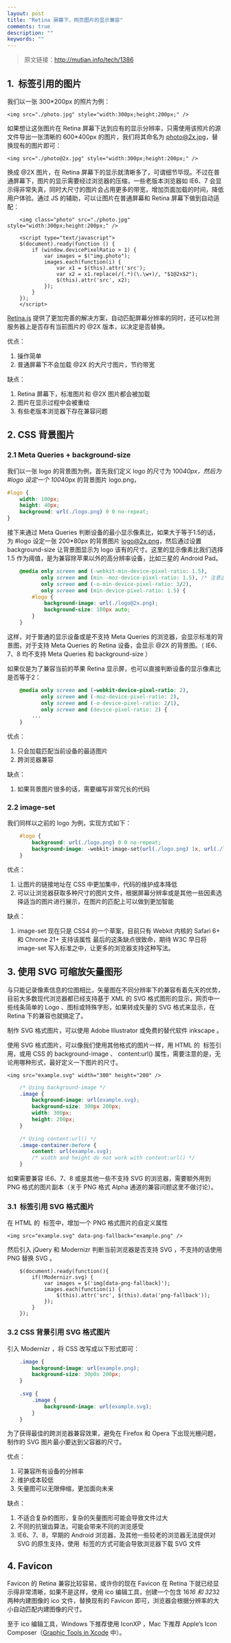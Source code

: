 ```yaml
---
layout: post
title: "Retina 屏幕下，网页图片的显示兼容"
comments: true
description: ""
keywords: ""
---
```


> 原文链接：http://mutian.info/tech/1386

## 1. <img> 标签引用的图片

我们以一张 300*200px 的照片为例：

`<img src="./photo.jpg" style="width:300px;height:200px;" />`

如果想让这张图片在 Retina 屏幕下达到应有的显示分辨率，只需使用该照片的源文件导出一张清晰的 600*400px 的图片，我们将其命名为 photo@2x.jpg，替换现有的图片即可：

`<img src="./photo@2x.jpg" style="width:300px;height:200px;" />`

换成 @2X 图片，在 Retina 屏幕下的显示就清晰多了，可谓细节毕现。不过在普通屏幕下，图片的显示需要经过浏览器的压缩，一些老版本浏览器如 IE6、7 会显示得非常失真，同时大尺寸的图片会占用更多的带宽，增加页面加载的时间，降低用户体验。通过 JS 的辅助，可以让图片在普通屏幕和 Retina 屏幕下做到自动适配：

```
    <img class="photo" src="./photo.jpg" style="width:300px;height:200px;" />
     
    <script type="text/javascript">
    $(document).ready(function () {
        if (window.devicePixelRatio > 1) {
            var images = $("img.photo");
            images.each(function(i) {
                var x1 = $(this).attr('src');
                var x2 = x1.replace(/(.*)(\.\w+)/, "$1@2x$2");
                $(this).attr('src', x2);
            });
        }
    });
    </script>
```


[Retina.js](http://retinajs.com/) 提供了更加完善的解决方案，自动匹配屏幕分辨率的同时，还可以检测服务器上是否存有当前图片的 @2X 版本，以决定是否替换。

优点：

1. 操作简单
2. 普通屏幕下不会加载 @2X 的大尺寸图片，节约带宽

缺点：

1. Retina 屏幕下，标准图片和 @2X 图片都会被加载
2. 图片在显示过程中会被重绘
3. 有些老版本浏览器下存在兼容问题

## 2. CSS 背景图片

### 2.1 Meta Queries + background-size

我们以一张 logo 的背景图为例，首先我们定义 logo 的尺寸为 100*40px，然后为 #logo 设定一个 100*40px 的背景图片 logo.png，

```css
#logo {
    width: 100px;
    height: 40px;
    background: url(./logo.png) 0 0 no-repeat;
}
```

接下来通过 Meta Queries 判断设备的最小显示像素比，如果大于等于1.5的话，为 #logo 设定一张 200*80px 的背景图片 logo@2x.png，然后通过设置 background-size 让背景图显示为 logo 该有的尺寸。这里的显示像素比我们选择 1.5 作为阈值，是为兼容除苹果以外的高分辨率设备，比如三星的 Android Pad。

```css
    @media only screen and (-webkit-min-device-pixel-ratio: 1.5),
           only screen and (min--moz-device-pixel-ratio: 1.5), /* 注意这里的写法比较特殊 */
           only screen and (-o-min-device-pixel-ratio: 3/2),
           only screen and (min-device-pixel-ratio: 1.5) {
        #logo {
            background-image: url(./logo@2x.png);
            background-size: 100px auto;
        }
    }
```

这样，对于普通的显示设备或是不支持 Meta Queries 的浏览器，会显示标准的背景图，对于支持 Meta Queries 的 Retina 设备，会显示 @2X 的背景图。（ IE6、7、8 均不支持 Meta Queries 和 background-size ）

如果仅是为了兼容当前的苹果 Retina 显示屏，也可以直接判断设备的显示像素比是否等于2：

```css
    @media only screen and (-webkit-device-pixel-ratio: 2),
           only screen and (-moz-device-pixel-ratio: 2),
           only screen and (-o-device-pixel-ratio: 2/1),
           only screen and (device-pixel-ratio: 2) {
        ...
    }
```

优点：

1. 只会加载匹配当前设备的最适图片
2. 跨浏览器兼容

缺点：

1. 如果背景图片很多的话，需要编写非常冗长的代码


### 2.2 image-set

我们同样以之前的 logo 为例，实现方式如下：

```css
    #logo {
        background: url(./logo.png) 0 0 no-repeat;
        background-image: -webkit-image-set(url(./logo.png) 1x, url(./logo@2x.png) 2x);
    }
```

优点：

1. 让图片的链接地址在 CSS 中更加集中，代码的维护成本降低
2. 可以让浏览器获取多种尺寸的图片文件，根据屏幕分辨率或是其他一些因素选择适当的图片进行展示，在图片的匹配上可以做到更加智能

缺点：

1. image-set 现在只是 CSS4 的一个草案，目前只有 Webkit 内核的 Safari 6+ 和 Chrome 21+ 支持该属性
最后的这条缺点很致命，期待 W3C 早日将 image-set 写入标准之中，让更多的浏览器支持这种写法。


## 3. 使用 SVG 可缩放矢量图形

与只能记录像素信息的位图相比，矢量图在不同分辨率下的兼容有着先天的优势，目前大多数现代浏览器都已经支持基于 XML 的 SVG 格式图形的显示，网页中一些线条简单的 Logo 、图标或特殊字形，如果转成矢量的 SVG 格式来显示，在 Retina 下的兼容也就搞定了。

制作 SVG 格式图片，可以使用 Adobe Illustrator 或免费的替代软件 inkscape 。

使用 SVG 格式图片，可以像我们使用其他格式的图片一样，用 HTML 的 <img> 标签引用，或用 CSS 的 background-image 、 content:url() 属性，需要注意的是，无论用哪种形式，最好定义一下图片的尺寸。


`<img src="example.svg" width="300" height="200" />`

```css
    /* Using background-image */
    .image {
        background-image: url(example.svg);
        background-size: 300px 200px;
        width: 300px;
        height: 200px;
    }
     
    /* Using content:url() */
    .image-container:before {
        content: url(example.svg);
        /* width and height do not work with content:url() */
    }
```

如果需要兼容 IE6、7、8 或是其他一些不支持 SVG 的浏览器，需要额外用到 PNG 格式的图片副本（关于 PNG 格式 Alpha 通道的兼容问题这里不做讨论）。

### 3.1 <img> 标签引用 SVG 格式图片

在 HTML 的 <img> 标签中，增加一个 PNG 格式图片的自定义属性

    <img src="example.svg" data-png-fallback="example.png" />

然后引入 jQuery 和 Modernizr 判断当前浏览器是否支持 SVG ，不支持的话使用 PNG 替换 SVG 。

```
    $(document).ready(function(){
        if(!Modernizr.svg) {
            var images = $('img[data-png-fallback]');
            images.each(function(i) {
                $(this).attr('src', $(this).data('png-fallback'));
            });
        }
    });
```

### 3.2 CSS 背景引用 SVG 格式图片

引入 Modernizr ，将 CSS 改写成以下形式即可：

```css
    .image {
        background-image: url(example.png);
        background-size: 30p0x 200px;
    }
     
    .svg {
        .image {
            background-image: url(example.svg);
        }
    }
```

为了获得最佳的跨浏览器兼容效果，避免在 Firefox 和 Opera 下出现光栅问题，制作的 SVG 图片最小要达到父容器的尺寸。

优点：

1. 可兼容所有设备的分辨率
2. 维护成本较低
3. 矢量图可以无限伸缩，更加面向未来

缺点：

1. 不适合复杂的图形，复杂的矢量图形可能会导致文件过大
2. 不同的抗锯齿算法，可能会带来不同的浏览感受
3. IE6、7、8，早期的 Android 浏览器，及其他一些较老的浏览器无法提供对 SVG 的原生支持，使用 <img> 标签的方式可能会导致浏览器下载 SVG 文件


## 4. Favicon

Favicon 的 Retina 兼容比较容易，或许你的现在 Favicon 在 Retina 下就已经显示得非常清晰，如果不是这样，使用 ico 编辑工具，创建一个包含 16*16 和 32*32 两种内建图像的 ico 文件，替换现有的 Favicon 即可，浏览器会根据分辨率的大小自动匹配内建图像的尺寸。

至于 ico 编辑工具，Windows 下推荐使用 IconXP ，Mac 下推荐 Apple’s Icon Composer（[Graphic Tools in Xcode](https://developer.apple.com/downloads/) 中）。